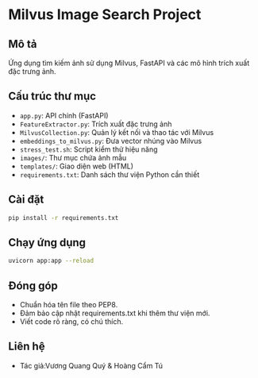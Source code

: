 # Milvus Image Search Project

## Mô tả
Ứng dụng tìm kiếm ảnh sử dụng Milvus, FastAPI và các mô hình trích xuất đặc trưng ảnh.

## Cấu trúc thư mục
- `app.py`: API chính (FastAPI)
- `FeatureExtractor.py`: Trích xuất đặc trưng ảnh
- `MilvusCollection.py`: Quản lý kết nối và thao tác với Milvus
- `embeddings_to_milvus.py`: Đưa vector nhúng vào Milvus
- `stress_test.sh`: Script kiểm thử hiệu năng
- `images/`: Thư mục chứa ảnh mẫu
- `templates/`: Giao diện web (HTML)
- `requirements.txt`: Danh sách thư viện Python cần thiết

## Cài đặt
```bash
pip install -r requirements.txt
```

## Chạy ứng dụng
```bash
uvicorn app:app --reload
```

## Đóng góp
- Chuẩn hóa tên file theo PEP8.
- Đảm bảo cập nhật requirements.txt khi thêm thư viện mới.
- Viết code rõ ràng, có chú thích.

## Liên hệ
- Tác giả:Vương Quang Quý & Hoàng Cẩm Tú